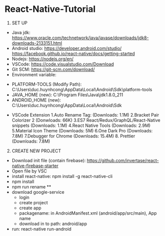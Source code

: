 # React-Native-Tutorial
1. SET UP
  - Java jdk: https://www.oracle.com/technetwork/java/javase/downloads/jdk8-downloads-2133151.html
  - Android studio: https://developer.android.com/studio/ https://facebook.github.io/react-native/docs/getting-started
  - Nodejs: https://nodejs.org/en/
  - VSCode: https://code.visualstudio.com/Download
  - Git SCM: https://git-scm.com/download/
  - Environment variable:
  + PLATFORM-TOOLS (Modify Path): C:\Users\duc.huynhcong\AppData\Local\Android\Sdk\platform-tools
  + JAVA_HOME (new): C:\Program Files\Java\jdk1.8.0_211
  + ANDROID_HOME (new): C:\Users\duc.huynhcong\AppData\Local\Android\Sdk
  * VSCode Extension
    1.Auto Rename Tag: (Downloads: 1.1M)
    2.Bracket Pair Colorizer 2 (Donwloads: 66K)
    3.ES7 React/Redux/GraphQL/React-Native snippets (Downloads: 1.1M)
    4.React Native Tools (Downloads: 2.9M)
    5.Material Icon Theme (Downloads: 5M)
    6.One Dark Pro (Downloads: 7.8M)
    7.Debugger for Chrome (Downloads: 15.4M)
    8. Prettier (Downloads: 7.8M)
2. CREATE NEW PROJECT
  - Download init file (contain firebase): https://github.com/invertase/react-native-firebase-starter
  - Open file by VSC
  - install react-native: npm install -g react-native-cli
  - npm install
  - npm run rename **
  - download google-service
    + login
    + create project
    + create app
    + packagename: in AndroidManifest.xml (android/app/src/main), App name
    + download in to path: android/app
  - run: react-native run-android
